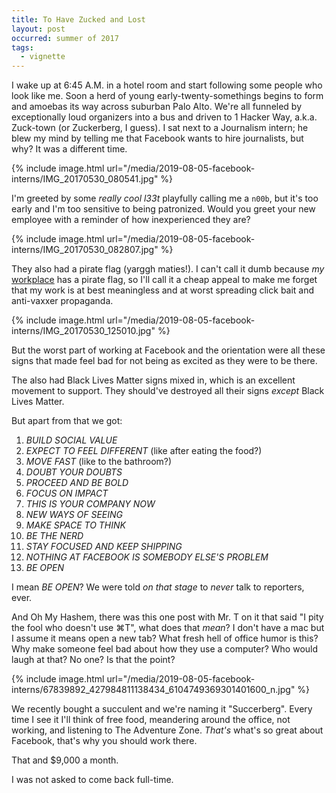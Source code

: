 ```yaml
---
title: To Have Zucked and Lost
layout: post
occurred: summer of 2017
tags:
  - vignette
---
```


I wake up at 6:45 A.M. in a hotel room and start following some people who look like me.
Soon a herd of young early-twenty-somethings begins to form and amoebas its way across suburban Palo Alto.
We're all funneled by exceptionally loud organizers into a bus and driven to
1 Hacker Way, a.k.a. Zuck-town (or Zuckerberg, I guess).
I sat next to a Journalism intern; he blew my mind by telling me that
Facebook wants to hire journalists, but why?
It was a different time.

{% include image.html url="/media/2019-08-05-facebook-interns/IMG_20170530_080541.jpg" %}

I'm greeted by some _really cool l33t_ playfully calling me a `n00b`,
but it's too early and I'm too sensitive to being patronized.
Would you greet your new employee with a reminder of how inexperienced they are?

{% include image.html url="/media/2019-08-05-facebook-interns/IMG_20170530_082807.jpg" %}

They also had a pirate flag (yarggh maties!).
I can't call it dumb because _my_ [workplace](https://tulip.co/) has a pirate flag,
so I'll call it a cheap appeal to make me forget that my work is at best meaningless
and at worst spreading click bait and anti-vaxxer propaganda.

{% include image.html url="/media/2019-08-05-facebook-interns/IMG_20170530_125010.jpg" %}

But the worst part of working at Facebook and the orientation were all these
signs that made feel bad for not being as excited as they were to be there.

The also had Black Lives Matter signs mixed in,
which is an excellent movement to support.
They should've destroyed all their signs _except_ Black Lives Matter.

But apart from that we got:

1. _BUILD SOCIAL VALUE_
2. _EXPECT TO FEEL DIFFERENT_ (like after eating the food?)
3. _MOVE FAST_ (like to the bathroom?)
4. _DOUBT YOUR DOUBTS_
5. _PROCEED AND BE BOLD_
6. _FOCUS ON IMPACT_
7. _THIS IS YOUR COMPANY NOW_
8. _NEW WAYS OF SEEING_
9. _MAKE SPACE TO THINK_
10. _BE THE NERD_
11. _STAY FOCUSED AND KEEP SHIPPING_
12. _NOTHING AT FACEBOOK IS SOMEBODY ELSE'S PROBLEM_
12. _BE OPEN_

I mean _BE OPEN_?
We were told _on that stage_ to _never_ talk to reporters, ever.

And Oh My Hashem, there was this one post with Mr. T on it that said
"I pity the fool who doesn't use ⌘T", what does that _mean_?
I don't have a mac but I assume it means open a new tab?
What fresh hell of office humor is this?
Why make someone feel bad about how they use a computer?
Who would laugh at that?
No one? Is that the point?

{% include image.html url="/media/2019-08-05-facebook-interns/67839892_427984811138434_6104749369301401600_n.jpg" %}

We recently bought a succulent and we're naming it "Succerberg".
Every time I see it I'll think of free food, meandering around
the office, not working, and listening to The Adventure Zone.
_That's_ what's so great about Facebook,
that's why you should work there.

That and $9,000 a month.

I was not asked to come back full-time.
